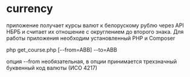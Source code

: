 # currency
  <p>приложение получает курсы валют к белорускому рублю через API НБРБ и считает их отношение с округлением до второго знака. Для работы приложения необходим установленный PHP и Composer</p>
  <p>php get_course.php [--from=ABB] --to=ABB</p>
  <p>опция --from необязательная, в опции принимается трехзначный буквенный код валюты (ИСО 4217)</p>
 

